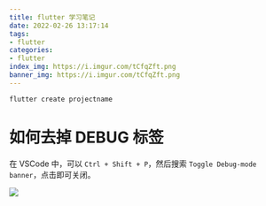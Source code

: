 ```yaml
---
title: flutter 学习笔记
date: 2022-02-26 13:17:14
tags:
- flutter
categories:
- flutter
index_img: https://i.imgur.com/tCfqZft.png
banner_img: https://i.imgur.com/tCfqZft.png
---
```


```bash
flutter create projectname
```

# 如何去掉 DEBUG 标签

在 VSCode 中，可以 `Ctrl + Shift + P`，然后搜索 `Toggle Debug-mode banner`，点击即可关闭。

![](https://i.imgur.com/39ftQ4m.png)